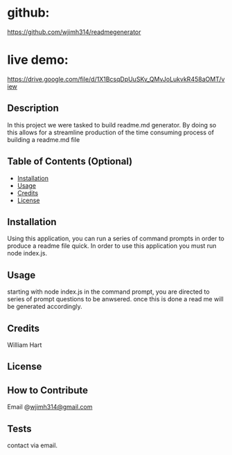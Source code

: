 # github:

https://github.com/wjimh314/readmegenerator

# live demo:

https://drive.google.com/file/d/1X1BcsqDpUuSKv_QMvJoLukvkR458aOMT/view

## Description

In this project we were tasked to build readme.md generator. By doing so this allows for a streamline production of the time consuming process of building a readme.md file

## Table of Contents (Optional)

- [Installation](#installation)
- [Usage](#usage)
- [Credits](#credits)
- [License](#license)

## Installation

Using this application, you can run a series of command prompts in order to produce a readme file quick. In order to use this application you must run node index.js.

## Usage

starting with node index.js in the command prompt, you are directed to series of prompt questions to be anwsered. once this is done a read me will be generated accordingly.

## Credits

William Hart

## License

## How to Contribute

Email @wjimh314@gmail.com

## Tests

contact via email.
